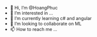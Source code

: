 - 👋 Hi, I’m @HoangPhuc
- 👀 I’m interested in ...
- 🌱 I’m currently learning c# and angular
- 💞️ I’m looking to collaborate on ML
- 📫 How to reach me ...

<!---
e55tarossa/e55tarossa is a ✨ special ✨ repository because its `README.md` (this file) appears on your GitHub profile.
You can click the Preview link to take a look at your changes.
--->
